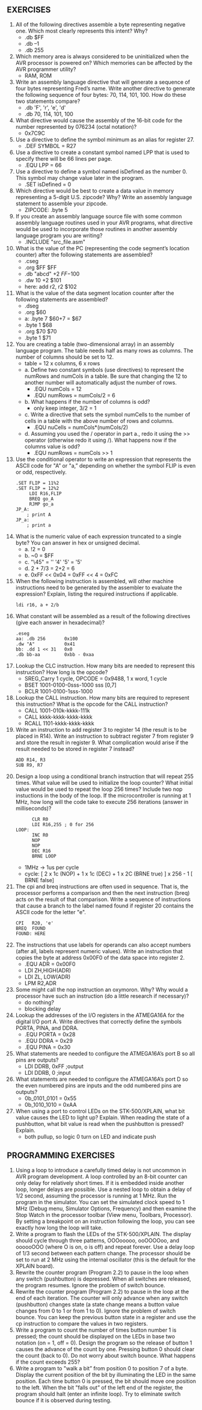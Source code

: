 ## EXERCISES
1. All of the following directives assemble a byte representing negative one. Which most clearly represents this intent? Why?
    - .db $FF
    - .db –1
    - .db 255
2. Which memory area is always considered to be uninitialized when the AVR processor is powered on? Which memories can be affected by the AVR programmer utility?
    - RAM, ROM
3. Write an assembly language directive that will generate a sequence of four bytes representing Fred’s name. Write another directive to generate the following sequence of four bytes: 70, 114, 101, 100. How do these two statements compare?
    - .db 'F', 'r', 'e', 'd'
    - .db  70, 114, 101, 100
4. What directive would cause the assembly of the 16-bit code for the number represented by 076234 (octal notation)?
    - 0x7C9C
5. Use a directive to define the symbol minimum as an alias for register 27.
    - .DEF SYMBOL = R27
6. Use a directive to create a constant symbol named LPP that is used to specify there will be 66 lines per page.
    - .EQU LPP = 66
7. Use a directive to define a symbol named isDefined as the number 0. This symbol may change value later in the program.
    - .SET isDefined = 0
8. Which directive would be best to create a data value in memory representing a 5-digit U.S. zipcode? Why? Write an assembly language statement to assemble your zipcode.
    - ZIPCODE: .byte 5
9. If you create an assembly language source file with some common assembly language routines used in your AVR programs, what directive would be used to incorporate those routines in another assembly language program you are writing?
    - .INCLUDE "src_file.asm"
10. What is the value of the PC (representing the code segment’s location counter) after the following statements are assembled?
    - .cseg
    - .org $FF    $FF
    - .db "abcd"  +2 $FF-$100
    - .dw 10      +2 $101
    - here: add r2, r2 $102
11. What is the value of the data segment location counter after the following statements are assembled?
    - .dseg
    - .org $60
    - a: .byte 7  $60+7 = $67
    - .byte 1     $68
    - .org $70    $70
    - .byte 1     $71
12. You are creating a table (two-dimensional array) in an assembly language program. The table needs half as many rows as columns. The number of columns should be set to 12.
    - table = 12 x columns, 6 x rows
    - a. Define two constant symbols (use directives) to represent the numRows and numCols in a table. Be sure that changing the 12 to another number will automatically adjust the number of rows.
      - .EQU numCols = 12
      - .EQU numRows = numCols/2 = 6
    - b. What happens if the number of columns is odd?
      - only keep integer, 3/2 = 1
    - c. Write a directive that sets the symbol numCells to the number of cells in a table with the above number of rows and columns.
      - .EQU nuCells = numCols*(numCols/2)
    - d. Assuming you used the / operator in part a., redo it using the >> operator (otherwise redo it using /). What happens now if the columns value is odd?
      - .EQU numRows = numCols >> 1
13. Use the conditional operator to write an expression that represents the ASCII code for "A” or "a,” depending on whether the symbol FLIP is even or odd, respectively.
    ```
    .SET FLIP = 11%2
    .SET FLIP = 12%2
         LDI R16,FLIP
         BREQ go_A
         RJMP go_a
    JP_A:
        ; print A
    JP_a:
        ; print a
    ```
14. What is the numeric value of each expression truncated to a single byte? You can answer in hex or unsigned decimal.
    - a. !2 = 0
    - b. ~0 = $FF
    - c. "\45" = '\' '4' '5' = '5'
    - d. 2 + 7/3 = 2+2 = 6
    - e. 0xFF << 0x04 = 0xFF << 4 = 0xFC
15. When the following instruction is assembled, will other machine instructions need to be generated by the assembler to evaluate the expression? Explain, listing the required instructions if applicable.
    ```
    ldi r16, a + 2/b
    ```
16. What constant will be assembled as a result of the following directives (give each answer in hexadecimal)?
    ```
    .eseg
    aa: .db 256       0x100
    .dw "A"           0x41
    bb: .dd 1 << 31   0x0
    .db bb-aa         0xbb - 0xaa
    ```
17. Lookup the CLC instruction. How many bits are needed to represent this instruction? How long is the opcode?
    - SREG_Carry 1 cycle, OPCODE = 0x9488, 1 x word, 1 cycle
    - BSET 1001-0100-0sss-1000 sss [0,7]
    - BCLR 1001-0100-1sss-1000
18. Lookup the CALL instruction. How many bits are required to represent this instruction? What is the opcode for the CALL instruction?
    - CALL  1001-010k-kkkk-111k
    - CALL  kkkk-kkkk-kkkk-kkkk
    - RCALL 1101-kkkk-kkkk-kkkk
19. Write an instruction to add register 3 to register 14 (the result is to be placed in R14). Write an instruction to subtract register 7 from register 9 and store the result in register 9. What complication would arise if the result needed to be stored in register 7 instead?
    ```
    ADD R14, R3
    SUB R9, R7
    ```
20. Design a loop using a conditional branch instruction that will repeat 255 times. What value will be used to initialize the loop counter? What initial value would be used to repeat the loop 256 times? Include two nop instuctions in the body of the loop. If the microcontroller is running at 1 MHz, how long will the code take to execute 256 iterations (answer in milliseconds)?
    ```
          CLR R0
          LDI R16,255 ; 0 for 256
    LOOP:
          INC R0
          NOP
          NOP
          DEC R16
          BRNE LOOP
    ```
    - 1MHz -> 1us per cycle
    - cycle: [ 2 x 1c (NOP) + 1 x 1c (DEC) + 1 x 2C (BRNE true) ] x 256 - 1 [ BRNE false]
21. The cpi and breq instructions are often used in sequence. That is, the processor performs a comparison and then the next instruction (breq) acts on the result of that comparison. Write a sequence of instructions that cause a branch to the label named found if register 20 contains the ASCII code for the letter "e".
    ```
    CPI   R20, 'e'
    BREQ  FOUND
    FOUND: HERE
    ```
22. The instructions that use labels for operands can also accept numbers (after all, labels represent numeric values). Write an instruction that copies the byte at address 0x00F0 of the data space into register 2.
    - .EQU ADR = 0x00F0
    - LDI ZH,HIGH(ADR)
    - LDI ZL, LOW(ADR)
    - LPM R2,ADR
23. Some might call the nop instruction an oxymoron. Why? Why would a processor have such an instruction (do a little research if necessary)?
    - do nothing?
    - blocking delay
24. Lookup the addresses of the I/O registers in the ATMEGA16A for the digital I/O port A. Write directives that correctly define the symbols PORTA, PINA, and DDRA.
    - .EQU PORTA = 0x28
    - .EQU DDRA  = 0x29
    - .EQU PINA  = 0x30
25. What statements are needed to configure the ATMEGA16A’s port B so all pins are outputs?
    - LDI DDRB, 0xFF ;output
    - LDI DDRB, 0    ;input
26. What statements are needed to configure the ATMEGA16A’s port D so the even numbered pins are inputs and the odd numbered pins are outputs?
    - 0b_0101_0101 = 0x55
    - 0b_1010_1010 = 0xAA
27. When using a port to control LEDs on the STK-500/XPLAIN, what bit value causes the LED to light up? Explain. When reading the state of a pushbutton, what bit value is read when the pushbutton is pressed? Explain.
    - both pullup, so logic 0 turn on LED and indicate push

## PROGRAMMING EXERCISES
1. Using a loop to introduce a carefully timed delay is not uncommon in AVR program development. A loop controlled by an 8-bit counter can only delay for relatively short times. If it is embedded inside another loop, longer delays are possible. Use a nested loop to obtain a delay of 1/2 second, assuming the processor is running at 1 MHz. Run the program in the simulator. You can set the simulated clock speed to 1 MHz (Debug menu, Simulator Options, Frequency) and then examine the Stop Watch in the processor toolbar (View menu, Toolbars, Processor). By setting a breakpoint on an instruction following the loop, you can see exactly how long the loop will take.
2. Write a program to flash the LEDs of the STK-500/XPLAIN. The display should cycle through three patterns, OOOooooo, ooOOOOoo, and oooooOOO (where O is on, o is off) and repeat forever. Use a delay loop of 1/3 second between each pattern change. The processor should be set to run at 2 MHz using the internal oscillator (this is the default for the XPLAIN board).
3. Rewrite the counter program (Program 2.2) to pause in the loop when any switch (pushbutton) is depressed. When all switches are released, the program resumes. Ignore the problem of switch bounce.
4. Rewrite the counter program (Program 2.2) to pause in the loop at the end of each iteration. The counter will only advance when any switch (pushbutton) changes state (a state change means a button value changes from 0 to 1 or from 1 to 0). Ignore the problem of switch bounce. You can keep the previous button state in a register and use the cp instruction to compare the values in two registers.
5. Write a program to count the number of times button number 1 is pressed; the count should be displayed on the LEDs in base two notation (on = 1, off = 0). Design the program so the release of button 1 causes the advance of the count by one. Pressing button 0 should clear the count (back to 0). Do not worry about switch bounce. What happens if the count exceeds 255?
6. Write a program to "walk a bit” from position 0 to position 7 of a byte. Display the current position of the bit by illuminating the LED in the same position. Each time button 0 is pressed, the bit should move one position to the left. When the bit "falls out” of the left end of the register, the program should halt (enter an infinite loop). Try to eliminate switch bounce if it is observed during testing.